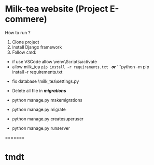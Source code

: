 # Milk-tea website (Project E-commere)

How to run ?

1. Clone project
2. Install Django framework
3. Follow cmd: 
  - if use VSCode allow \venv\Scripts\activate 
  - allow milk_tea
  ```pip install -r requirements.txt ```
   ***or*** ```python -m pip install -r requirements.txt  
  * fix database \milk_tea\settings.py 

  * Delete all file in ***migrations***
  * python manage.py makemigrations
  * python manage.py migrate
  * python manage.py createsuperuser
  * python manage.py runserver

=======
# tmdt
